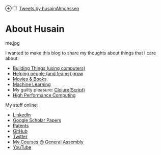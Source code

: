 <p>
    <label for="mn-figure-1" class="margin-toggle">⊕</label><input type="checkbox" id="mn-figure-1" class="margin-toggle">
    <span class="marginnote">
    <a class="twitter-timeline" data-width="220" href="https://twitter.com/husainAlmohssen?ref_src=twsrc%5Etfw">Tweets by husainAlmohssen</a> <script async src="https://platform.twitter.com/widgets.js" charset="utf-8"></script></span>
</p>

# About Husain

me.jpg

I wanted to make this blog to share my thoughts about things that I care about:

- [Building Things (using computers)](/blog/software_engineering)
- [Helping people (and teams) grow](/blog/management)
- [Movies & Books](/blog/movies_n_books)   
- [Machine Learning](/blog/Machine_Learning)
- My guilty pleasure: [Clojure(Script)](http://clojure.org)
- [High Performance Computing](http://web.mit.edu/husain/www/)


My stuff online:

- [LinkedIn](https://www.linkedin.com/in/husainalmohssen/)
- [Google Scholar Papers](http://scholar.google.com/citations?user=CugFCugAAAAJ&hl=en)
- [Patents](https://patents.google.com/?inventor=Husain+al-mohssen&oq=Husain+al-mohssen)
- [GitHub](https://github.com/mohsseha)
- [Twitter](https://www.twitter.com/husainalmohssen)
- [My Courses @ General Assembly](https://generalassemb.ly/instructors/husain-al-mohssen/11766)
- [YouTube](https://www.youtube.com/channel/UCfik4WDJokKNHJq5Py8WfwA)
